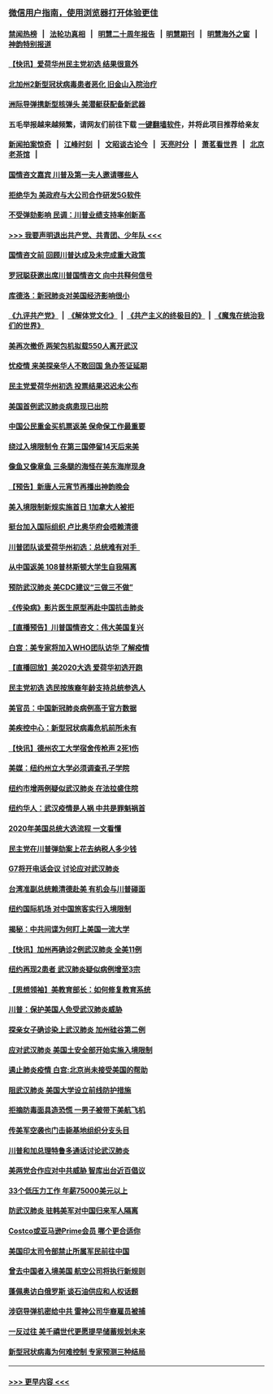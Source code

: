 ### [微信用户指南，使用浏览器打开体验更佳](https://github.com/gfw-breaker/banned-news1/blob/master/indexes/wechat-guide.md?t=0)
#### [禁闻热榜](热点新闻.md?t=0)  &nbsp;&nbsp;|&nbsp;&nbsp; [法轮功真相](https://github.com/gfw-breaker/truth/blob/master/README.md?t=0) &nbsp;&nbsp;|&nbsp;&nbsp; [明慧二十周年报告](https://github.com/gfw-breaker/mh-reports/blob/master/README.md?t=0) &nbsp;&nbsp;|&nbsp;&nbsp;[明慧期刊](https://github.com/gfw-breaker/mh-qikan) &nbsp;&nbsp;|&nbsp;&nbsp; [明慧海外之窗](https://github.com/gfw-breaker/mh-news/blob/master/README.md?t=0) &nbsp;&nbsp;|&nbsp;&nbsp; [神韵特别报道](https://github.com/gfw-breaker/mh-news/blob/master/shenyun.md?t=0)
#### [【快讯】爱荷华州民主党初选 结果很意外](../pages/nsc412/n11844878.md?t=02050711) 
#### [北加州2新型冠状病毒患者恶化 旧金山入院治疗](../pages/nsc412/n11844842.md?t=02050711) 
#### [洲际导弹携新型核弹头 美潜艇获配备新武器](../pages/nsc412/n11844680.md?t=02050711) 
#### 五毛举报越来越频繁，请网友们前往下载 [一键翻墙软件](https://github.com/gfw-breaker/ssr-accounts)，并将此项目推荐给亲友
#### [新闻拍案惊奇](https://github.com/gfw-breaker/banned-news1/blob/master/pages/link4.md) &nbsp;&nbsp;|&nbsp;&nbsp; [江峰时刻](https://github.com/gfw-breaker/banned-news1/blob/master/pages/link4.md) &nbsp;&nbsp;|&nbsp;&nbsp; [文昭谈古论今](https://github.com/gfw-breaker/banned-news1/blob/master/pages/link4.md) &nbsp;&nbsp;|&nbsp;&nbsp; [天亮时分](https://github.com/gfw-breaker/banned-news1/blob/master/pages/link4.md) &nbsp;&nbsp;|&nbsp;&nbsp; [萧茗看世界](https://github.com/gfw-breaker/banned-news1/blob/master/pages/link4.md) &nbsp;&nbsp;|&nbsp;&nbsp; [北京老茶馆](https://github.com/gfw-breaker/banned-news1/blob/master/pages/link4.md) &nbsp;&nbsp;|&nbsp;&nbsp; 
#### [国情咨文嘉宾 川普及第一夫人邀请哪些人](../pages/nsc412/n11844712.md?t=02050711) 
#### [拒绝华为 美政府与大公司合作研发5G软件](../pages/nsc412/n11844625.md?t=02050711) 
#### [不受弹劾影响 民调：川普业绩支持率创新高](../pages/nsc412/n11844622.md?t=02050711) 
#### [>>> 我要声明退出共产党、共青团、少年队 <<<](https://github.com/begood0513/goodnews/blob/master/quit/letter.md) 
#### [国情咨文前 回顾川普达成及未完成重大政策](../pages/nsc412/n11844581.md?t=02050711) 
#### [罗冠聪获邀出席川普国情咨文 向中共释何信号](../pages/nsc412/n11844355.md?t=02050711) 
#### [库德洛：新冠肺炎对美国经济影响很小](../pages/nsc412/n11844418.md?t=02050711) 
#### [《九评共产党》](https://github.com/begood0513/9ping.md/blob/master/README.md) &nbsp;|&nbsp; [《解体党文化》](../../../../jtdwh.md/blob/master/README.md)  &nbsp;|&nbsp; [《共产主义的终极目的》](../../../../gczydzjmd.md/blob/master/README.md) &nbsp;|&nbsp; [《魔鬼在统治我们的世界》](../../../../mgztzwmdsj.md/blob/master/README.md) 
#### [美再次撤侨 两架包机拟载550人离开武汉](../pages/nsc412/n11844407.md?t=02050711) 
#### [忧疫情 来美探亲华人不敢回国 急办签证延期](../pages/nsc412/n11843344.md?t=02050711) 
#### [民主党爱荷华州初选 投票结果迟迟未公布](../pages/nsc412/n11844207.md?t=02050711) 
#### [美国首例武汉肺炎病患现已出院](../pages/nsc412/n11842740.md?t=02050711) 
#### [中国公民重金买机票返美 保命保工作最重要](../pages/nsc412/n11843282.md?t=02050711) 
#### [绕过入境限制令  在第三国停留14天后来美](../pages/nsc412/n11843341.md?t=02050711) 
#### [像鱼又像章鱼 三条腿的海怪在美东海岸现身](../pages/nsc412/n11843092.md?t=02050711) 
#### [【预告】新唐人元宵节再播出神韵晚会](../pages/nsc412/n11843192.md?t=02050711) 
#### [美入境限制新规实施首日 1加拿大人被拒](../pages/nsc412/n11843058.md?t=02050711) 
#### [挺台加入国际组织 卢比奥华府会唔赖清德](../pages/nsc412/n11843023.md?t=02050711) 
#### [川普团队谈爱荷华州初选：总统难有对手  ](../pages/nsc412/n11842867.md?t=02050711) 
#### [从中国返美 108普林斯顿大学生自我隔离](../pages/nsc412/n11842714.md?t=02050711) 
#### [预防武汉肺炎 美CDC建议“三做三不做”](../pages/nsc412/n11842700.md?t=02050711) 
#### [《传染病》影片医生原型再赴中国抗击肺炎](../pages/nsc412/n11842626.md?t=02050711) 
#### [【直播预告】川普国情咨文：伟大美国复兴](../pages/nsc412/n11842079.md?t=02050711) 
#### [白宫：美专家将加入WHO团队访华 了解疫情](../pages/nsc412/n11842198.md?t=02050711) 
#### [【直播回放】美2020大选 爱荷华初选开跑](../pages/nsc412/n11841820.md?t=02050711) 
#### [民主党初选 选民按族裔年龄支持总统参选人](../pages/nsc412/n11842239.md?t=02050711) 
#### [美官员：中国新冠肺炎病例高于官方数据](../pages/nsc412/n11842452.md?t=02050711) 
#### [美疾控中心：新型冠状病毒危机前所未有](../pages/nsc412/n11842406.md?t=02050711) 
#### [【快讯】德州农工大学宿舍传枪声 2死1伤](../pages/nsc412/n11842279.md?t=02050711) 
#### [美媒：纽约州立大学必须调查孔子学院](../pages/nsc412/n11840637.md?t=02050711) 
#### [纽约市增两例疑似武汉肺炎 在法拉盛住院](../pages/nsc412/n11840625.md?t=02050711) 
#### [纽约华人：武汉疫情是人祸 中共是罪魁祸首](../pages/nsc412/n11840631.md?t=02050711) 
#### [2020年美国总统大选流程 一文看懂](../pages/nsc412/n11842056.md?t=02050711) 
#### [民主党在川普弹劾案上花去纳税人多少钱](../pages/nsc412/n11841941.md?t=02050711) 
#### [G7将开电话会议 讨论应对武汉肺炎](../pages/nsc412/n11841658.md?t=02050711) 
#### [台湾准副总统赖清德赴美 有机会与川普碰面](../pages/nsc412/n11841332.md?t=02050711) 
#### [纽约国际机场  对中国旅客实行入境限制](../pages/nsc412/n11840619.md?t=02050711) 
#### [揭秘：中共间谍为何盯上美国一流大学](../pages/nsc412/n11840270.md?t=02050711) 
#### [【快讯】加州再确诊2例武汉肺炎 全美11例](../pages/nsc412/n11840339.md?t=02050711) 
#### [纽约再现2患者 武汉肺炎疑似病例增至3宗](../pages/nsc412/n11840010.md?t=02050711) 
#### [【思想领袖】美教育部长：如何修复教育系统](../pages/nsc412/n11690865.md?t=02050711) 
#### [川普：保护美国人免受武汉肺炎威胁](../pages/nsc412/n11839718.md?t=02050711) 
#### [探亲女子确诊染上武汉肺炎 加州硅谷第二例](../pages/nsc412/n11839784.md?t=02050711) 
#### [应对武汉肺炎 美国土安全部开始实施入境限制](../pages/nsc412/n11839729.md?t=02050711) 
#### [遏止肺炎疫情 白宫:北京尚未接受美国的帮助](../pages/nsc412/n11839660.md?t=02050711) 
#### [阻武汉肺炎 美国大学设立前线防护措施](../pages/nsc412/n11839479.md?t=02050711) 
#### [拒摘防毒面具造恐慌 一男子被带下美航飞机](../pages/nsc412/n11839455.md?t=02050711) 
#### [传美军空袭也门击毙基地组织分支头目](../pages/nsc412/n11839210.md?t=02050711) 
#### [川普和加总理特鲁多通话讨论武汉肺炎](../pages/nsc412/n11839128.md?t=02050711) 
#### [美两党合作应对中共威胁 智库出台近百倡议](../pages/nsc412/n11838437.md?t=02050711) 
#### [33个低压力工作 年薪75000美元以上](../pages/nsc412/n11834441.md?t=02050711) 
#### [防武汉肺炎 驻韩美军对中国归来军人隔离](../pages/nsc412/n11838970.md?t=02050711) 
#### [Costco或亚马逊Prime会员 哪个更合适你](../pages/nsc412/n11834459.md?t=02050711) 
#### [美国印太司令部禁止所属军民前往中国](../pages/nsc412/n11838418.md?t=02050711) 
#### [曾去中国者入境美国 航空公司将执行新规则](../pages/nsc412/n11838375.md?t=02050711) 
#### [蓬佩奥访白俄罗斯 谈石油供应和人权话题](../pages/nsc412/n11838242.md?t=02050711) 
#### [涉窃导弹机密给中共 雷神公司华裔雇员被捕](../pages/nsc412/n11838129.md?t=02050711) 
#### [一反过往 美千禧世代更愿提早储蓄规划未来](../pages/nsc412/n11837601.md?t=02050711) 
#### [新型冠状病毒为何难控制 专家预测三种结局](../pages/nsc412/n11838002.md?t=02050711) 

----
#### [ >>> 更早内容 <<< ](../indexes/nsc412-earlier.md)
